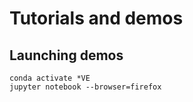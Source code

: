 # Tutorials and demos

## Launching demos
```
conda activate *VE
jupyter notebook --browser=firefox
```

